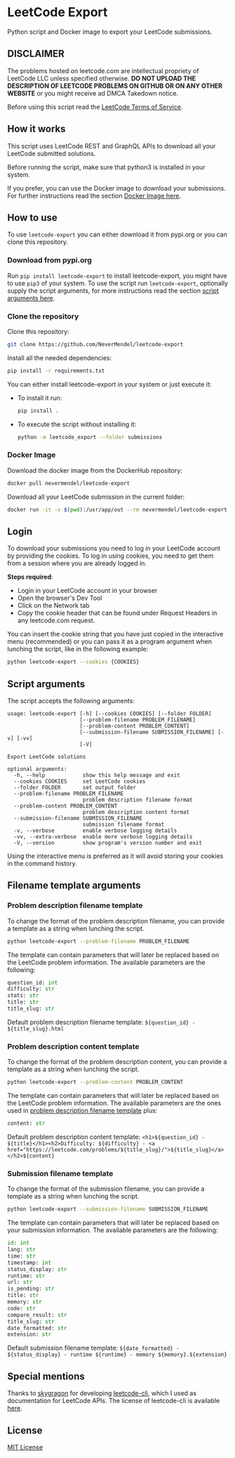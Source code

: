 # LeetCode Export

Python script and Docker image to export your LeetCode submissions.

## DISCLAIMER

The problems hosted on leetcode.com are intellectual propriety of LeetCode LLC unless specified otherwise. **DO NOT
UPLOAD THE DESCRIPTION OF LEETCODE PROBLEMS ON GITHUB OR ON ANY OTHER WEBSITE** or you might receive ad DMCA Takedown
notice.

Before using this script read the [LeetCode Terms of Service](https://leetcode.com/terms/).

## How it works

This script uses LeetCode REST and GraphQL APIs to download all your LeetCode submitted solutions.

Before running the script, make sure that python3 is installed in your system.

If you prefer, you can use the Docker image to download your submissions. For further instructions read the
section [Docker Image here](#docker-image).

## How to use

To use `leetcode-export` you can either download it from pypi.org or you can clone this repository.

### Download from pypi.org

Run `pip install leetcode-export` to install leetcode-export, you might have to use `pip3` of your system. To use the
script run `leetcode-export`, optionally supply the script arguments, for more instructions read the
section [script arguments here](#script-arguments).

### Clone the repository

Clone this repository:

```bash
git clone https://github.com/NeverMendel/leetcode-export
```

Install all the needed dependencies:

```bash
pip install -r requirements.txt
```

You can either install leetcode-export in your system or just execute it:

- To install it run:
    ```bash
    pip install .
    ```

- To execute the script without installing it:
    ```bash
    python -m leetcode_export --folder submissions
    ```

### Docker Image

Download the docker image from the DockerHub repository:

```bash
docker pull nevermendel/leetcode-export
```

Download all your LeetCode submission in the current folder:

```bash
docker run -it -v $(pwd):/usr/app/out --rm nevermendel/leetcode-export
```

## Login

To download your submissions you need to log in your LeetCode account by providing the cookies. To log in using cookies,
you need to get them from a session where you are already logged in.

**Steps required**:

- Login in your LeetCode account in your browser
- Open the browser's Dev Tool
- Click on the Network tab
- Copy the cookie header that can be found under Request Headers in any leetcode.com request.

You can insert the cookie string that you have just copied in the interactive menu (recommended) or you can pass it as a
program argument when lunching the script, like in the following example:

```bash
python leetcode-export --cookies {COOKIES}
```

## Script arguments

The script accepts the following arguments:

```
usage: leetcode-export [-h] [--cookies COOKIES] [--folder FOLDER]
                       [--problem-filename PROBLEM_FILENAME]
                       [--problem-content PROBLEM_CONTENT]
                       [--submission-filename SUBMISSION_FILENAME] [-v] [-vv]
                       [-V]

Export LeetCode solutions

optional arguments:
  -h, --help            show this help message and exit
  --cookies COOKIES     set LeetCode cookies
  --folder FOLDER       set output folder
  --problem-filename PROBLEM_FILENAME
                        problem description filename format
  --problem-content PROBLEM_CONTENT
                        problem description content format
  --submission-filename SUBMISSION_FILENAME
                        submission filename format
  -v, --verbose         enable verbose logging details
  -vv, --extra-verbose  enable more verbose logging details
  -V, --version         show program's version number and exit
```

Using the interactive menu is preferred as it will avoid storing your cookies in the command history.

## Filename template arguments

### Problem description filename template

To change the format of the problem description filename, you can provide a template as a string when lunching the
script.

```bash
python leetcode-export --problem-filename PROBLEM_FILENAME
```

The template can contain parameters that will later be replaced based on the LeetCode problem information. The available
parameters are the following:

```python
question_id: int
difficulty: str
stats: str
title: str
title_slug: str
```

Default problem description filename template: `${question_id} - ${title_slug}.html`

### Problem description content template

To change the format of the problem description content, you can provide a template as a string when lunching the
script.

```bash
python leetcode-export --problem-content PROBLEM_CONTENT
```

The template can contain parameters that will later be replaced based on the LeetCode problem information. The available
parameters are the ones used in [problem description filename template](#problem-description-filename-template) plus:

```python
content: str
```

Default problem description content
template: `<h1>${question_id} - ${title}</h1><h2>Difficulty: ${difficulty} - <a href="https://leetcode.com/problems/${title_slug}/">${title_slug}</a></h2>${content}`

### Submission filename template

To change the format of the submission filename, you can provide a template as a string when lunching the script.

```bash
python leetcode-export --submission-filename SUBMISSION_FILENAME
```

The template can contain parameters that will later be replaced based on your submission information. The available
parameters are the following:

```python
id: int
lang: str
time: str
timestamp: int
status_display: str
runtime: str
url: str
is_pending: str
title: str
memory: str
code: str
compare_result: str
title_slug: str
date_formatted: str
extension: str
```

Default submission filename
template: `${date_formatted} - ${status_display} - runtime ${runtime} - memory ${memory}.${extension}`

## Special mentions

Thanks to [skygragon](https://github.com/skygragon) for
developing [leetcode-cli](https://github.com/skygragon/leetcode-cli), which I used as documentation for LeetCode APIs.
The license of leetcode-cli is available [here](https://github.com/skygragon/leetcode-cli/blob/master/LICENSE).

## License

[MIT License](LICENSE)